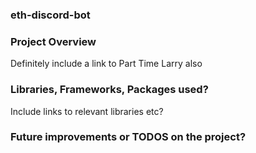 ### eth-discord-bot

### Project Overview
Definitely include a link to Part Time Larry also


### Libraries, Frameworks, Packages used?
Include links to relevant libraries etc?


### Future improvements or TODOS on the project?







